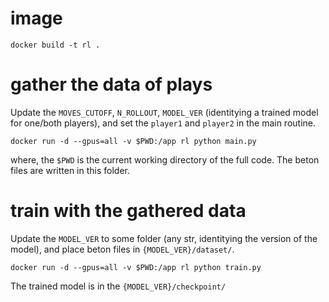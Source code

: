 # image
```
docker build -t rl .
```

# gather the data of plays
Update the `MOVES_CUTOFF`, `N_ROLLOUT`, `MODEL_VER` (identitying a trained model for one/both players), and set the `player1` and `player2` in the main routine.

```
docker run -d --gpus=all -v $PWD:/app rl python main.py
```

where, the `$PWD` is the current working directory of the full code. The beton files are written
in this folder.

# train with the gathered data
Update the `MODEL_VER` to some folder (any str, identitying the version of the model), and place
beton files in `{MODEL_VER}/dataset/`.
```
docker run -d --gpus=all -v $PWD:/app rl python train.py
```

The trained model is in the `{MODEL_VER}/checkpoint/`
